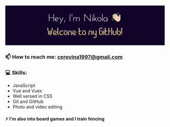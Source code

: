![Banner](images/picGitNC2.jpg)

### 📫 How to reach me: cerovina1997@gmail.com

### 💻 Skills:
- JavaScript
- Vue and Vuex
- Well versed in CSS
- Git and GitHub
- Photo and video editing

#### ⚡ I'm also into board games and I train fencing
